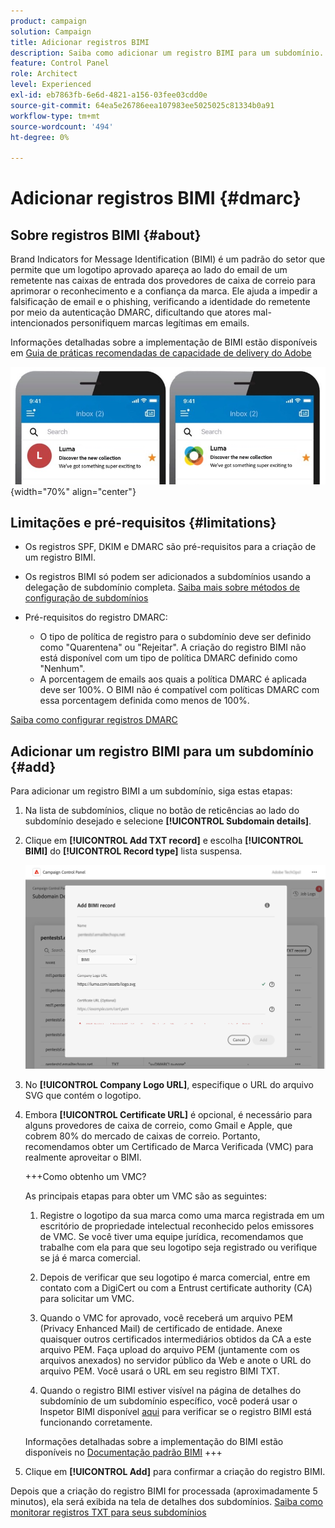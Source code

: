 ```yaml
---
product: campaign
solution: Campaign
title: Adicionar registros BIMI
description: Saiba como adicionar um registro BIMI para um subdomínio.
feature: Control Panel
role: Architect
level: Experienced
exl-id: eb7863fb-6e6d-4821-a156-03fee03cdd0e
source-git-commit: 64ea5e26786eea107983ee5025025c81334b0a91
workflow-type: tm+mt
source-wordcount: '494'
ht-degree: 0%

---
```


# Adicionar registros BIMI {#dmarc}

## Sobre registros BIMI {#about}

Brand Indicators for Message Identification (BIMI) é um padrão do setor que permite que um logotipo aprovado apareça ao lado do email de um remetente nas caixas de entrada dos provedores de caixa de correio para aprimorar o reconhecimento e a confiança da marca. Ele ajuda a impedir a falsificação de email e o phishing, verificando a identidade do remetente por meio da autenticação DMARC, dificultando que atores mal-intencionados personifiquem marcas legítimas em emails.

Informações detalhadas sobre a implementação de BIMI estão disponíveis em [Guia de práticas recomendadas de capacidade de delivery do Adobe](https://experienceleague.adobe.com/docs/deliverability-learn/deliverability-best-practice-guide/additional-resources/technotes/implement-bimi.html)

![](assets/bimi-example.png){width="70%" align="center"}

## Limitações e pré-requisitos {#limitations}

* Os registros SPF, DKIM e DMARC são pré-requisitos para a criação de um registro BIMI.
* Os registros BIMI só podem ser adicionados a subdomínios usando a delegação de subdomínio completa. [Saiba mais sobre métodos de configuração de subdomínios](subdomains-branding.md#subdomain-delegation-methods)
* Pré-requisitos do registro DMARC:

   * O tipo de política de registro para o subdomínio deve ser definido como &quot;Quarentena&quot; ou &quot;Rejeitar&quot;. A criação do registro BIMI não está disponível com um tipo de política DMARC definido como &quot;Nenhum&quot;.
   * A porcentagem de emails aos quais a política DMARC é aplicada deve ser 100%. O BIMI não é compatível com políticas DMARC com essa porcentagem definida como menos de 100%.

[Saiba como configurar registros DMARC](dmarc.md)

## Adicionar um registro BIMI para um subdomínio {#add}

Para adicionar um registro BIMI a um subdomínio, siga estas etapas:

1. Na lista de subdomínios, clique no botão de reticências ao lado do subdomínio desejado e selecione **[!UICONTROL Subdomain details]**.

1. Clique em **[!UICONTROL Add TXT record]** e escolha **[!UICONTROL BIMI]** do **[!UICONTROL Record type]** lista suspensa.

   ![](assets/bimi-add.png)

1. No **[!UICONTROL Company Logo URL]**, especifique o URL do arquivo SVG que contém o logotipo.

1. Embora **[!UICONTROL Certificate URL]** é opcional, é necessário para alguns provedores de caixa de correio, como Gmail e Apple, que cobrem 80% do mercado de caixas de correio. Portanto, recomendamos obter um Certificado de Marca Verificada (VMC) para realmente aproveitar o BIMI.

   +++Como obtenho um VMC?

   As principais etapas para obter um VMC são as seguintes:

   1. Registre o logotipo da sua marca como uma marca registrada em um escritório de propriedade intelectual reconhecido pelos emissores de VMC. Se você tiver uma equipe jurídica, recomendamos que trabalhe com ela para que seu logotipo seja registrado ou verifique se já é marca comercial.

   1. Depois de verificar que seu logotipo é marca comercial, entre em contato com a DigiCert ou com a Entrust certificate authority (CA) para solicitar um VMC.

   1. Quando o VMC for aprovado, você receberá um arquivo PEM (Privacy Enhanced Mail) de certificado de entidade. Anexe quaisquer outros certificados intermediários obtidos da CA a este arquivo PEM. Faça upload do arquivo PEM (juntamente com os arquivos anexados) no servidor público da Web e anote o URL do arquivo PEM. Você usará o URL em seu registro BIMI TXT.

   1. Quando o registro BIMI estiver visível na página de detalhes do subdomínio de um subdomínio específico, você poderá usar o Inspetor BIMI disponível [aqui](https://bimigroup.org/bimi-generator/) para verificar se o registro BIMI está funcionando corretamente.

   Informações detalhadas sobre a implementação do BIMI estão disponíveis no [Documentação padrão BIMI](https://bimigroup.org/implementation-guide/)
+++

1. Clique em **[!UICONTROL Add]** para confirmar a criação do registro BIMI.

Depois que a criação do registro BIMI for processada (aproximadamente 5 minutos), ela será exibida na tela de detalhes dos subdomínios. [Saiba como monitorar registros TXT para seus subdomínios](gs-txt-records.md#monitor)
